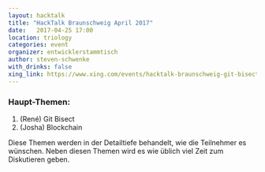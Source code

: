 ```yaml
---
layout: hacktalk
title: "HackTalk Braunschweig April 2017"
date:   2017-04-25 17:00
location: triology
categories: event
organizer: entwicklerstammtisch
author: steven-schwenke
with_drinks: false
xing_link: https://www.xing.com/events/hacktalk-braunschweig-git-bisect-blockchain-1793403
---
```


### Haupt-Themen:

1. (René) Git Bisect
2. (Josha) Blockchain

Diese Themen werden in der Detailtiefe behandelt, wie die Teilnehmer es wünschen. Neben diesen Themen wird es wie üblich viel Zeit zum Diskutieren geben.